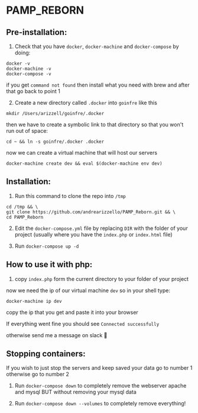 # PAMP_REBORN

## Pre-installation:

1. Check that you have ```docker```, ```docker-machine``` and ```docker-compose``` by doing:
```
docker -v
docker-machine -v
docker-compose -v
```
if you get ```command not found``` then install what you need with brew and after that go back to point 1

2. Create a new directory called ```.docker``` into ```goinfre``` like this
```
mkdir /Users/arizzell/goinfre/.docker
```
then we have to create a symbolic link to that directory so that you won't run out of space:
```
cd ~ && ln -s goinfre/.docker .docker
```
now we can create a virtual machine that will host our servers
```
docker-machine create dev && eval $(docker-machine env dev)
```

## Installation:

1. Run this command to clone the repo into ```/tmp```
```
cd /tmp && \
git clone https://github.com/andrearizzello/PAMP_Reborn.git && \
cd PAMP_Reborn
```

2. Edit the ```docker-compose.yml``` file by replacing ```DIR``` with the folder of your project (usually where you have the ```index.php``` or ```index.html``` file)

3. Run ```docker-compose up -d```

## How to use it with php:

1. copy ```index.php``` form the current directory to your folder of your project

now we need the ip of our virtual machine ```dev``` so in your shell type:
```
docker-machine ip dev
```
copy the ip that you get and paste it into your browser

If everything went fine you should see ```Connected successfully```

otherwise send me a message on slack 🙂

## Stopping containers:

If you wish to just stop the servers and keep saved your data
go to number 1 otherwise go to number 2

1. Run ```docker-compose down``` to completely remove the webserver apache and mysql BUT without removing your mysql data

2. Run ```docker-compose down --volumes``` to completely remove everything!